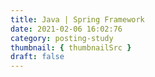 ```yaml
---
title: Java | Spring Framework
date: 2021-02-06 16:02:76
category: posting-study
thumbnail: { thumbnailSrc }
draft: false
---
```

